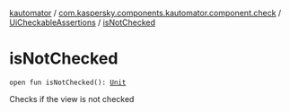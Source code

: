 [kautomator](../../index.md) / [com.kaspersky.components.kautomator.component.check](../index.md) / [UiCheckableAssertions](index.md) / [isNotChecked](./is-not-checked.md)

# isNotChecked

`open fun isNotChecked(): `[`Unit`](https://kotlinlang.org/api/latest/jvm/stdlib/kotlin/-unit/index.html)

Checks if the view is not checked


